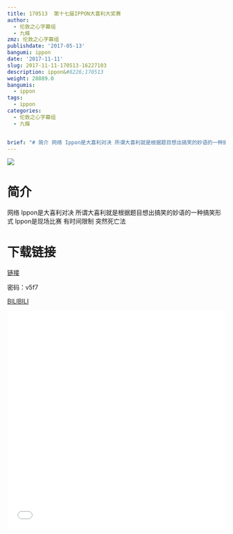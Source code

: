 ```yaml
---
title: 170513  第十七届IPPON大喜利大奖赛
author:
  - 伦敦之心字幕组
  - 九條
zmz: 伦敦之心字幕组
publishdate: '2017-05-13'
bangumi: ippon
date: '2017-11-11'
slug: 2017-11-11-170513-16227103
description: ippon&#8226;170513
weight: 28889.0
bangumis:
  - ippon
tags:
  - ippon
categories:
  - 伦敦之心字幕组
  - 九條


brief: "# 简介 网络 Ippon是大喜利对决 所谓大喜利就是根据题目想出搞笑的妙语的一种搞笑形式 Ippon是现场比赛 有时间限制 突然死亡法 # 下载链接"
---
```

![](https://i.imgur.com/PUURdKf.png)
# 简介  
网络
Ippon是大喜利对决 所谓大喜利就是根据题目想出搞笑的妙语的一种搞笑形式 Ippon是现场比赛 有时间限制 突然死亡法

# 下载链接
<a href="http://pan.baidu.com/s/1pLz8PCn" target="_blank">链接</a>

密码：v5f7


  [BILIBILI](https://www.bilibili.com/video/av16227103/)

  <iframe src="//www.bilibili.com/blackboard/player.html?aid=16227103" width="100%" height="500" frameborder="0" allowfullscreen="allowfullscreen"></iframe>
